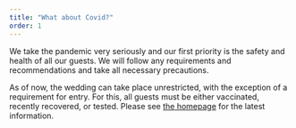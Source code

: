 ```yaml
---
title: "What about Covid?"
order: 1
---
```


We take the pandemic very seriously and our first priority is the safety and health of all our guests. We will follow any requirements and recommendations and take all necessary precautions.

As of now, the wedding can take place unrestricted, with the exception of a requirement for entry. For this, all guests must be either vaccinated, recently recovered, or tested. Please see <a href="/home">the homepage</a> for the latest information.